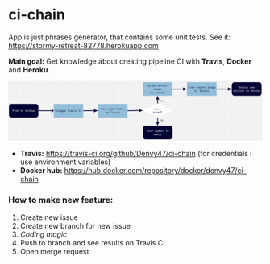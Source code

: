 # ci-chain

App is just phrases generator, that contains some unit tests. See it: https://stormy-retreat-82778.herokuapp.com

**Main goal:** Get knowledge about creating pipeline CI with **Travis**, **Docker** and **Heroku**.

![alt text](https://github.com/Denvy47/ci-chain/blob/master/scheme.png)

- **Travis:** https://travis-ci.org/github/Denvy47/ci-chain (for credentials i use environment variables)
- **Docker hub:** https://hub.docker.com/repository/docker/denvy47/ci-chain

### How to make new feature:
1. Create new issue
2. Create new branch for new issue
3. _Coding magic_
4. Push to branch and see results on Travis CI
5. Open merge request
